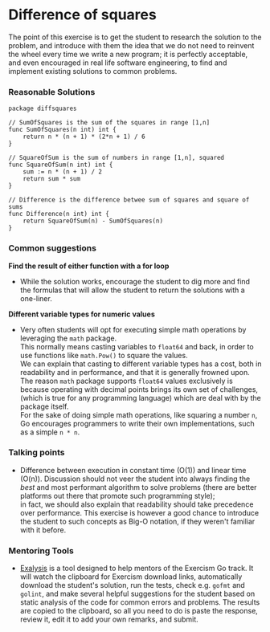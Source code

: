# Difference of squares

The point of this exercise is to get the student to research the solution to the problem,
and introduce with them the idea that we do not need to reinvent the wheel every time we
write a new program; it is perfectly acceptable, and even encouraged in real life software engineering,
to find and implement existing solutions to common problems.

### Reasonable Solutions

```
package diffsquares

// SumOfSquares is the sum of the squares in range [1,n]
func SumOfSquares(n int) int {
	return n * (n + 1) * (2*n + 1) / 6
}

// SquareOfSum is the sum of numbers in range [1,n], squared
func SquareOfSum(n int) int {
	sum := n * (n + 1) / 2
	return sum * sum
}

// Difference is the difference betwee sum of squares and square of sums
func Difference(n int) int {
	return SquareOfSum(n) - SumOfSquares(n)
}
```

### Common suggestions

**Find the result of either function with a for loop**

- While the solution works, encourage the student to dig more and find the formulas that will allow the student to return the solutions with a one-liner.

**Different variable types for numeric values**

- Very often students will opt for executing simple math operations by leveraging the `math` package.  
  This normally means casting variables to `float64` and back, in order to use functions like `math.Pow()` to square the values.  
  We can explain that casting to different variable types has a cost, both in readability and in performance, and that it is generally frowned upon.
  The reason `math` package supports `float64` values exclusively is because operating with decimal points brings its own set of challenges, (which is true for any programming language) which are deal with by the package itself.  
  For the sake of doing simple math operations, like squaring a number `n`, Go encourages programmers to write their own implementations, such as a simple `n * n`.

### Talking points

- Difference between execution in constant time (O(1)) and linear time (O(n)).
  Discussion should not veer the student into always finding the _best_ and most performant algorithm to solve problems (there are better platforms out there that promote such programming style);  
  in fact, we should also explain that readability should take precedence over performance. This exercise is however a good chance to introduce the student to such concepts as Big-O notation, if they weren't familiar with it before.

### Mentoring Tools

- [Exalysis](https://github.com/exercism/exalysis) is a tool designed to help mentors of the Exercism Go track. It will watch the clipboard for Exercism download links, automatically download the student's solution, run the tests, check e.g. `gofmt` and `golint`, and make several helpful suggestions for the student based on static analysis of the code for common errors and problems. The results are copied to the clipboard, so all you need to do is paste the response, review it, edit it to add your own remarks, and submit.
